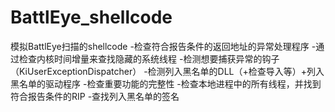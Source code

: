 # BattlEye_shellcode
模拟BattlEye扫描的shellcode
-检查符合报告条件的返回地址的异常处理程序
-通过检查内核时间增量来查找隐藏的系统线程
-检测想要捕获异常的钩子（KiUserExceptionDispatcher）
-检测列入黑名单的DLL（+检查导入等）+列入黑名单的驱动程序
-检查重要功能的完整性
-检查本地进程中的所有线程，并找到符合报告条件的RIP
-查找列入黑名单的签名
